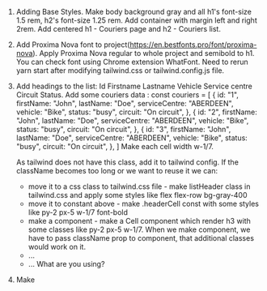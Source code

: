 1. Adding Base Styles. Make body background gray and all h1's font-size 1.5 rem, h2's font-size 1.25 rem. Add container with margin left and right 2rem. Add centered h1 - Couriers page and h2 - Couriers list.

2. Add Proxima Nova font to project(https://en.bestfonts.pro/font/proxima-nova). Apply Proxima Nova regular to whole project and semibold to h1. You can check font using Chrome extension WhatFont. Need to rerun yarn start after modifying tailwind.css or tailwind.config.js file.

3. Add headings to the list:
   Id
   Firstname
   Lastname
   Vehicle
   Service centre
   Circuit
   Status.
   Add some couriers data :
   const couriers = [
  {
    id: "1",
    firstName: "John",
    lastName: "Doe",
    serviceCentre: "ABERDEEN",
    vehicle: "Bike",
    status: "busy",
    circuit: "On circuit",
  },
  {
    id: "2",
    firstName: "John",
    lastName: "Doe",
    serviceCentre: "ABERDEEN",
    vehicle: "Bike",
    status: "busy",
    circuit: "On circuit",
  },
  {
    id: "3",
    firstName: "John",
    lastName: "Doe",
    serviceCentre: "ABERDEEN",
    vehicle: "Bike",
    status: "busy",
    circuit: "On circuit",
  },
]
   Make each cell width w-1/7. 
   
   As tailwind does not have this class, add it to tailwind config.
   If the className becomes too long or we want to reuse it we can:

   - move it to a css class to tailwind.css file - make listHeader class in tailwind.css and apply some styles like flex flex-row bg-gray-400
   - move it to constant above - make .headerCell const with some styles like py-2 px-5 w-1/7 font-bold
   - make a component - make a Cell component which render h3 with some classes like py-2 px-5 w-1/7. When we make component, we have to pass className prop to component, that additional classes would work on it.
   - ...
   - ...
     What are you using?

4. Make
